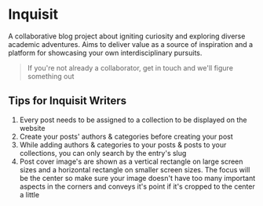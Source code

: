 # Inquisit

A collaborative blog project about igniting curiosity and exploring diverse academic adventures. Aims to deliver value as a source of inspiration and a platform for showcasing your own interdisciplinary pursuits.

> If you're not already a collaborator, get in touch and we'll figure something out

## Tips for Inquisit Writers

1. Every post needs to be assigned to a collection to be displayed on the website
1. Create your posts' authors & categories before creating your post
1. While adding authors & categories to your posts & posts to your collections, you can only search by the entry's slug
1. Post cover image's are shown as a vertical rectangle on large screen sizes and a horizontal rectangle on smaller screen sizes. The focus will be the center so make sure your image doesn't have too many important aspects in the corners and conveys it's point if it's cropped to the center a little
